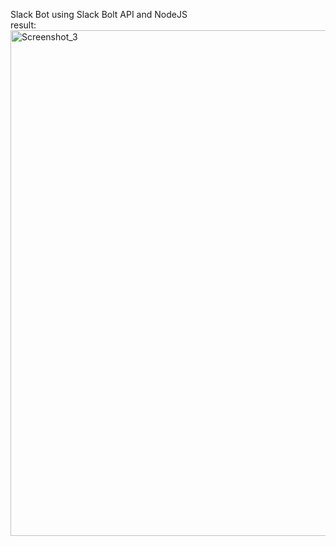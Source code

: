 Slack Bot using Slack Bolt API and NodeJS 
<br>result:
<img width="809" alt="Screenshot_3" src="https://github.com/user-attachments/assets/6e14f67b-27cd-464e-a306-79b25cae49f7">
